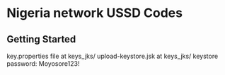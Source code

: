 # Nigeria network USSD Codes

## Getting Started
key.properties file at keys_jks/
upload-keystore.jsk at keys_jks/
keystore password: Moyosore123!